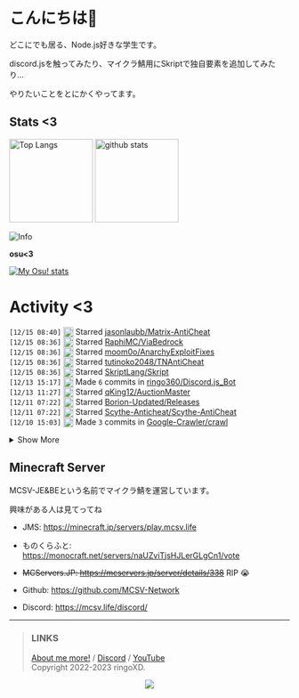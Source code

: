 # こんにちは👋
<!--
<a href="https://ringoxd.pages.dev"><img src="https://avatars.githubusercontent.com/u/105296365" align="right"></a>
-->

どこにでも居る、Node.js好きな学生です。

discord.jsを触ってみたり、マイクラ鯖用にSkriptで独自要素を追加してみたり...

やりたいことをとにかくやってます。

## Stats <3

<p align="left"> 
  <img alt="Top Langs" height="150px" src="https://github-readme-stats.vercel.app/api/top-langs/?username=ringo360&layout=compact&count_private=true&show_icons=true&theme=tokyonight" />
  <img alt="github stats" height="150px" src="https://github-readme-stats.vercel.app/api?username=ringo360&count_private=true&show_icons=true&show_icons=true&theme=tokyonight" />
</p>

![Info](http://github-profile-summary-cards.vercel.app/api/cards/profile-details?username=ringo360&theme=tokyonight)


**osu<3**

[![My Osu! stats](https://osu-sig.vercel.app/card?user=P360Rythm&mode=std&lang=en&blur=6&animation=true&hue=307&mini=true)](https://osu.ppy.sh/users/24734251/)

<!--[![Github activity graph](https://github-readme-activity-graph.vercel.app/graph?username=ringo360&bg_color=000024&color=00ff00&line=8080ff&point=d0d0ff&area=true&hide_border=true)](https://github.com/ashutosh00710/github-readme-activity-graph)-->
<!--[![github-chart](https://github-chart.vercel.app/api?user=ringo360)]-->

# Activity <3
<!--START_SECTION:activity-->
`[12/15 08:40]` <img alt="⭐" src="https://github.com/cheesits456/github-activity-readme/raw/master/icons/star.png" align="top" height="18"> Starred [jasonlaubb/Matrix-AntiCheat](https://github.com/jasonlaubb/Matrix-AntiCheat)  
`[12/15 08:36]` <img alt="⭐" src="https://github.com/cheesits456/github-activity-readme/raw/master/icons/star.png" align="top" height="18"> Starred [RaphiMC/ViaBedrock](https://github.com/RaphiMC/ViaBedrock)  
`[12/15 08:36]` <img alt="⭐" src="https://github.com/cheesits456/github-activity-readme/raw/master/icons/star.png" align="top" height="18"> Starred [moom0o/AnarchyExploitFixes](https://github.com/moom0o/AnarchyExploitFixes)  
`[12/15 08:36]` <img alt="⭐" src="https://github.com/cheesits456/github-activity-readme/raw/master/icons/star.png" align="top" height="18"> Starred [tutinoko2048/TNAntiCheat](https://github.com/tutinoko2048/TNAntiCheat)  
`[12/15 08:36]` <img alt="⭐" src="https://github.com/cheesits456/github-activity-readme/raw/master/icons/star.png" align="top" height="18"> Starred [SkriptLang/Skript](https://github.com/SkriptLang/Skript)  
`[12/13 15:17]` <img alt="📝" src="https://github.com/cheesits456/github-activity-readme/raw/master/icons/commit.png" align="top" height="18"> Made `6` commits in [ringo360/Discord.js_Bot](https://github.com/ringo360/Discord.js_Bot)  
`[12/13 11:27]` <img alt="⭐" src="https://github.com/cheesits456/github-activity-readme/raw/master/icons/star.png" align="top" height="18"> Starred [qKing12/AuctionMaster](https://github.com/qKing12/AuctionMaster)  
`[12/11 07:22]` <img alt="⭐" src="https://github.com/cheesits456/github-activity-readme/raw/master/icons/star.png" align="top" height="18"> Starred [Borion-Updated/Releases](https://github.com/Borion-Updated/Releases)  
`[12/11 07:22]` <img alt="⭐" src="https://github.com/cheesits456/github-activity-readme/raw/master/icons/star.png" align="top" height="18"> Starred [Scythe-Anticheat/Scythe-AntiCheat](https://github.com/Scythe-Anticheat/Scythe-AntiCheat)  
`[12/10 15:03]` <img alt="📝" src="https://github.com/cheesits456/github-activity-readme/raw/master/icons/commit.png" align="top" height="18"> Made `3` commits in [Google-Crawler/crawl](https://github.com/Google-Crawler/crawl)  

<details><summary>Show More</summary>

`[12/10 13:22]` <img alt="📝" src="https://github.com/cheesits456/github-activity-readme/raw/master/icons/commit.png" align="top" height="18"> Made `1` commit in [ringo360/Discord.js_Bot](https://github.com/ringo360/Discord.js_Bot)  
`[12/10 08:24]` <img alt="📝" src="https://github.com/cheesits456/github-activity-readme/raw/master/icons/commit.png" align="top" height="18"> Made `2` commits in [ringo360/ringo360](https://github.com/ringo360/ringo360)  
`[12/10 03:22]` <img alt="📝" src="https://github.com/cheesits456/github-activity-readme/raw/master/icons/commit.png" align="top" height="18"> Made `5` commits in <span title="Private Repo">`🔒MCSV-Network/Verify`</span>  
`[12/09 11:53]` <img alt="⭐" src="https://github.com/cheesits456/github-activity-readme/raw/master/icons/star.png" align="top" height="18"> Starred [jhuckaby/performa](https://github.com/jhuckaby/performa)  
`[12/09 11:53]` <img alt="⭐" src="https://github.com/cheesits456/github-activity-readme/raw/master/icons/star.png" align="top" height="18"> Starred [netdata/netdata](https://github.com/netdata/netdata)  
`[12/09 07:32]` <img alt="📝" src="https://github.com/cheesits456/github-activity-readme/raw/master/icons/commit.png" align="top" height="18"> Made `1` commit in [ringo360/ringo360](https://github.com/ringo360/ringo360)  
`[12/08 17:43]` <img alt="🗣" src="https://github.com/cheesits456/github-activity-readme/raw/master/icons/comment.png" align="top" height="18"> Commented on [`#746`](https://github.com//CodeCrafter47/BungeeTabListPlus/issues/746 'Not working on 1.20.3 (NoSuchMethodError)') in [CodeCrafter47/BungeeTabListPlus](https://github.com/CodeCrafter47/BungeeTabListPlus)  
`[12/08 17:43]` <img alt="❗️" src="https://github.com/cheesits456/github-activity-readme/raw/master/icons/issue.png" align="top" height="18"> Closed issue [`#746`](https://github.com//CodeCrafter47/BungeeTabListPlus/issues/746 'Not working on 1.20.3 (NoSuchMethodError)') in [CodeCrafter47/BungeeTabListPlus](https://github.com/CodeCrafter47/BungeeTabListPlus)  
`[12/08 16:04]` <img alt="📝" src="https://github.com/cheesits456/github-activity-readme/raw/master/icons/commit.png" align="top" height="18"> Made `6` commits in <span title="Private Repo">`🔒ringo360/codes`</span>  
`[12/08 10:52]` <img alt="📝" src="https://github.com/cheesits456/github-activity-readme/raw/master/icons/commit.png" align="top" height="18"> Made `1` commit in [ringo360/Discord.js_Bot](https://github.com/ringo360/Discord.js_Bot)  
`[12/08 10:48]` <img alt="📝" src="https://github.com/cheesits456/github-activity-readme/raw/master/icons/commit.png" align="top" height="18"> Made `4` commits in <span title="Private Repo">`🔒ringo360/codes`</span>  
`[12/08 08:57]` <img alt="📝" src="https://github.com/cheesits456/github-activity-readme/raw/master/icons/commit.png" align="top" height="18"> Made `7` commits in [ringo360/cdn](https://github.com/ringo360/cdn)  
`[12/07 08:50]` <img alt="⭐" src="https://github.com/cheesits456/github-activity-readme/raw/master/icons/star.png" align="top" height="18"> Starred [librespeed/speedtest](https://github.com/librespeed/speedtest)  
`[12/07 03:28]` <img alt="🗣" src="https://github.com/cheesits456/github-activity-readme/raw/master/icons/comment.png" align="top" height="18"> Commented on [`#746`](https://github.com//CodeCrafter47/BungeeTabListPlus/issues/746 'Not working on 1.20.3 (NoSuchMethodError)') in [CodeCrafter47/BungeeTabListPlus](https://github.com/CodeCrafter47/BungeeTabListPlus)  
`[12/06 13:17]` <img alt="📝" src="https://github.com/cheesits456/github-activity-readme/raw/master/icons/commit.png" align="top" height="18"> Made `1` commit in [MCSV-Network/.github](https://github.com/MCSV-Network/.github)  
`[12/06 13:13]` <img alt="📝" src="https://github.com/cheesits456/github-activity-readme/raw/master/icons/commit.png" align="top" height="18"> Made `2` commits in [ringo360/ringo360](https://github.com/ringo360/ringo360)  
`[12/06 13:05]` <img alt="🗣" src="https://github.com/cheesits456/github-activity-readme/raw/master/icons/comment.png" align="top" height="18"> Commented on [`#746`](https://github.com//CodeCrafter47/BungeeTabListPlus/issues/746 'Not working on 1.20.3 (NoSuchMethodError)') in [CodeCrafter47/BungeeTabListPlus](https://github.com/CodeCrafter47/BungeeTabListPlus)  
`[12/06 12:59]` <img alt="❗️" src="https://github.com/cheesits456/github-activity-readme/raw/master/icons/issue.png" align="top" height="18"> Opened issue [`#746`](https://github.com//CodeCrafter47/BungeeTabListPlus/issues/746 'Not working on 1.20.3 (NoSuchMethodError)') in [CodeCrafter47/BungeeTabListPlus](https://github.com/CodeCrafter47/BungeeTabListPlus)  
`[12/06 04:33]` <img alt="⭐" src="https://github.com/cheesits456/github-activity-readme/raw/master/icons/star.png" align="top" height="18"> Starred [brokiem/BedrockReplay](https://github.com/brokiem/BedrockReplay)  
`[12/06 03:16]` <img alt="⭐" src="https://github.com/cheesits456/github-activity-readme/raw/master/icons/star.png" align="top" height="18"> Starred [Shadowshusky/CVE-2017-11882-](https://github.com/Shadowshusky/CVE-2017-11882-)  
`[12/05 05:03]` <img alt="⭐" src="https://github.com/cheesits456/github-activity-readme/raw/master/icons/star.png" align="top" height="18"> Starred [yomogi11/vip](https://github.com/yomogi11/vip)  
`[12/05 05:02]` <img alt="⭐" src="https://github.com/cheesits456/github-activity-readme/raw/master/icons/star.png" align="top" height="18"> Starred [Lefraudeur/RiptermsGhost](https://github.com/Lefraudeur/RiptermsGhost)  
`[12/04 09:14]` <img alt="📝" src="https://github.com/cheesits456/github-activity-readme/raw/master/icons/commit.png" align="top" height="18"> Made `3` commits in [ringo360/cdn](https://github.com/ringo360/cdn)  
`[12/04 09:14]` <img alt="🎉" src="https://github.com/cheesits456/github-activity-readme/raw/master/icons/merge.png" align="top" height="18"> Merged PR [`#3`](https://github.com//ringo360/cdn/pull/3 'はいどうもみなさんこんにちはかいるんるんです') in [ringo360/cdn](https://github.com/ringo360/cdn)  
`[12/04 09:12]` <img alt="🗣" src="https://github.com/cheesits456/github-activity-readme/raw/master/icons/comment.png" align="top" height="18"> Commented on [`#3`](https://github.com//ringo360/cdn/issues/3 'はいどうもみなさんこんにちはかいるんるんです') in [ringo360/cdn](https://github.com/ringo360/cdn)  
`[12/04 07:26]` <img alt="📝" src="https://github.com/cheesits456/github-activity-readme/raw/master/icons/commit.png" align="top" height="18"> Made `12` commits in [ringo360/Discord.js_Bot](https://github.com/ringo360/Discord.js_Bot)  
`[12/03 05:54]` <img alt="⭐" src="https://github.com/cheesits456/github-activity-readme/raw/master/icons/star.png" align="top" height="18"> Starred [pytorch-labs/gpt-fast](https://github.com/pytorch-labs/gpt-fast)  
`[12/03 05:51]` <img alt="⭐" src="https://github.com/cheesits456/github-activity-readme/raw/master/icons/star.png" align="top" height="18"> Starred [RileCraft/DiscordBot-Template](https://github.com/RileCraft/DiscordBot-Template)  
`[12/03 05:45]` <img alt="📝" src="https://github.com/cheesits456/github-activity-readme/raw/master/icons/commit.png" align="top" height="18"> Made `2` commits in [ringo360/Discord.js_Bot](https://github.com/ringo360/Discord.js_Bot)  
`[12/03 05:28]` <img alt="📝" src="https://github.com/cheesits456/github-activity-readme/raw/master/icons/commit.png" align="top" height="18"> Made `1` commit in [ringo360/cdn](https://github.com/ringo360/cdn)  
`[12/03 04:31]` <img alt="📝" src="https://github.com/cheesits456/github-activity-readme/raw/master/icons/commit.png" align="top" height="18"> Made `3` commits in [ringo360/Discord.js_Bot](https://github.com/ringo360/Discord.js_Bot)  
`[12/03 04:31]` <img alt="🎉" src="https://github.com/cheesits456/github-activity-readme/raw/master/icons/merge.png" align="top" height="18"> Merged PR [`#6`](https://github.com//ringo360/Discord.js_Bot/pull/6 'やっほーめよだよ～＾＾') in [ringo360/Discord.js_Bot](https://github.com/ringo360/Discord.js_Bot)  
`[12/03 04:29]` <img alt="📝" src="https://github.com/cheesits456/github-activity-readme/raw/master/icons/commit.png" align="top" height="18"> Made `4` commits in [ringo360/cdn](https://github.com/ringo360/cdn)  
`[12/03 04:13]` <img alt="🗣" src="https://github.com/cheesits456/github-activity-readme/raw/master/icons/comment.png" align="top" height="18"> Commented on [`#2`](https://github.com//ringo360/cdn/issues/2 'はいどうもみなさんこんにちはかいるんるんです') in [ringo360/cdn](https://github.com/ringo360/cdn)  
`[12/03 04:12]` <img alt="📝" src="https://github.com/cheesits456/github-activity-readme/raw/master/icons/commit.png" align="top" height="18"> Made `3` commits in [ringo360/cdn](https://github.com/ringo360/cdn)  
`[12/03 04:12]` <img alt="🎉" src="https://github.com/cheesits456/github-activity-readme/raw/master/icons/merge.png" align="top" height="18"> Merged PR [`#2`](https://github.com//ringo360/cdn/pull/2 'はいどうもみなさんこんにちはかいるんるんです') in [ringo360/cdn](https://github.com/ringo360/cdn)  
`[12/02 17:31]` <img alt="📝" src="https://github.com/cheesits456/github-activity-readme/raw/master/icons/commit.png" align="top" height="18"> Made `5` commits in [ringo360/cdn](https://github.com/ringo360/cdn)  
`[12/02 15:40]` <img alt="⭐" src="https://github.com/cheesits456/github-activity-readme/raw/master/icons/star.png" align="top" height="18"> Starred [Chuzume/Chuzume-s-Items](https://github.com/Chuzume/Chuzume-s-Items)  
`[12/02 14:45]` <img alt="📝" src="https://github.com/cheesits456/github-activity-readme/raw/master/icons/commit.png" align="top" height="18"> Made `1` commit in [MCSV-Network/Core](https://github.com/MCSV-Network/Core)  
`[12/02 06:21]` <img alt="📝" src="https://github.com/cheesits456/github-activity-readme/raw/master/icons/commit.png" align="top" height="18"> Made `9` commits in [ringo360/ringo360](https://github.com/ringo360/ringo360)  
`[12/01 06:21]` <img alt="🗣" src="https://github.com/cheesits456/github-activity-readme/raw/master/icons/comment.png" align="top" height="18"> Commented on [`#9756`](https://github.com//is-a-dev/register/issues/9756 'Update ppy.is-a.dev') in [is-a-dev/register](https://github.com/is-a-dev/register)  
`[12/01 06:20]` <img alt="✅" src="https://github.com/cheesits456/github-activity-readme/raw/master/icons/pr-open.png" align="top" height="18"> Opened PR [`#9756`](https://github.com//is-a-dev/register/pull/9756 'Update ppy.is-a.dev') in [is-a-dev/register](https://github.com/is-a-dev/register)  
`[12/01 06:20]` <img alt="📝" src="https://github.com/cheesits456/github-activity-readme/raw/master/icons/commit.png" align="top" height="18"> Made `1` commit in [ringo360/register](https://github.com/ringo360/register)  
`[11/28 12:41]` <img alt="📝" src="https://github.com/cheesits456/github-activity-readme/raw/master/icons/commit.png" align="top" height="18"> Made `1` commit in [MCSV-Network/Core](https://github.com/MCSV-Network/Core)  
`[11/28 09:17]` <img alt="⭐" src="https://github.com/cheesits456/github-activity-readme/raw/master/icons/star.png" align="top" height="18"> Starred [louislam/uptime-kuma](https://github.com/louislam/uptime-kuma)  
`[11/28 09:11]` <img alt="✅" src="https://github.com/cheesits456/github-activity-readme/raw/master/icons/pr-open.png" align="top" height="18"> Opened PR [`#9680`](https://github.com//is-a-dev/register/pull/9680 'BETA: Register ppy.is-a.dev') in [is-a-dev/register](https://github.com/is-a-dev/register)  
`[11/28 09:11]` <img alt="📝" src="https://github.com/cheesits456/github-activity-readme/raw/master/icons/commit.png" align="top" height="18"> Made `1` commit in [ringo360/register](https://github.com/ringo360/register)  
`[11/27 14:26]` <img alt="📝" src="https://github.com/cheesits456/github-activity-readme/raw/master/icons/commit.png" align="top" height="18"> Made `3` commits in <span title="Private Repo">`🔒ringo360/MCBE-DiscordBridge`</span>  
`[11/27 12:24]` <img alt="🗣" src="https://github.com/cheesits456/github-activity-readme/raw/master/icons/comment.png" align="top" height="18"> Commented on [`#7`](https://github.com//faketunaPrivateCamp/SkriptWebAPI/issues/7 'purpur 1.17.1で起動に失敗する(Unsupported API version 1.19)') in [faketunaPrivateCamp/SkriptWebAPI](https://github.com/faketunaPrivateCamp/SkriptWebAPI)  
`[11/26 16:15]` <img alt="📝" src="https://github.com/cheesits456/github-activity-readme/raw/master/icons/commit.png" align="top" height="18"> Made `2` commits in [IrrXClient-Dev/IrrX-Public](https://github.com/IrrXClient-Dev/IrrX-Public)  
`[11/26 14:25]` <img alt="📝" src="https://github.com/cheesits456/github-activity-readme/raw/master/icons/commit.png" align="top" height="18"> Made `4` commits in [ringo360/Discord.js_Bot](https://github.com/ringo360/Discord.js_Bot)  
`[11/26 06:46]` <img alt="📝" src="https://github.com/cheesits456/github-activity-readme/raw/master/icons/commit.png" align="top" height="18"> Made `9` commits in <span title="Private Repo">`🔒ringo360/MCBE-DiscordBridge`</span>  
`[11/25 15:08]` <img alt="⭐" src="https://github.com/cheesits456/github-activity-readme/raw/master/icons/star.png" align="top" height="18"> Starred [mdisprgm/bdsx-ping](https://github.com/mdisprgm/bdsx-ping)  
`[11/25 13:48]` <img alt="📝" src="https://github.com/cheesits456/github-activity-readme/raw/master/icons/commit.png" align="top" height="18"> Made `14` commits in <span title="Private Repo">`🔒ringo360/MCBE-DiscordBridge`</span>  
`[11/25 05:42]` <img alt="📝" src="https://github.com/cheesits456/github-activity-readme/raw/master/icons/commit.png" align="top" height="18"> Made `1` commit in [ringo360/Discord.js_Bot](https://github.com/ringo360/Discord.js_Bot)  
`[11/25 05:33]` <img alt="📝" src="https://github.com/cheesits456/github-activity-readme/raw/master/icons/commit.png" align="top" height="18"> Made `7` commits in <span title="Private Repo">`🔒ringo360/MCBE-DiscordBridge`</span>  
`[11/24 15:31]` <img alt="📝" src="https://github.com/cheesits456/github-activity-readme/raw/master/icons/commit.png" align="top" height="18"> Made `2` commits in [ringo360/Discord.js_Bot](https://github.com/ringo360/Discord.js_Bot)  
`[11/24 02:24]` <img alt="⭐" src="https://github.com/cheesits456/github-activity-readme/raw/master/icons/star.png" align="top" height="18"> Starred [XlynxX/bdsx-rcon](https://github.com/XlynxX/bdsx-rcon)  
`[11/23 10:07]` <img alt="📝" src="https://github.com/cheesits456/github-activity-readme/raw/master/icons/commit.png" align="top" height="18"> Made `219` commits in [ringo360/Plan](https://github.com/ringo360/Plan)  
`[11/22 13:59]` <img alt="📝" src="https://github.com/cheesits456/github-activity-readme/raw/master/icons/commit.png" align="top" height="18"> Made `31` commits in <span title="Private Repo">`🔒ringo360/MCBE-DiscordBridge`</span>  
`[11/20 07:47]` <img alt="⭐" src="https://github.com/cheesits456/github-activity-readme/raw/master/icons/star.png" align="top" height="18"> Starred [Spiderjockey02/Discord-Bot](https://github.com/Spiderjockey02/Discord-Bot)  
`[11/19 14:02]` <img alt="📝" src="https://github.com/cheesits456/github-activity-readme/raw/master/icons/commit.png" align="top" height="18"> Made `1` commit in <span title="Private Repo">`🔒ringo360/MCBE-DiscordBridge`</span>  
`[11/18 14:31]` <img alt="📝" src="https://github.com/cheesits456/github-activity-readme/raw/master/icons/commit.png" align="top" height="18"> Made `2` commits in <span title="Private Repo">`🔒MCSV-Network/Verify`</span>  
`[11/18 13:46]` <img alt="📝" src="https://github.com/cheesits456/github-activity-readme/raw/master/icons/commit.png" align="top" height="18"> Made `11` commits in [ringo360/Discord.js_Bot](https://github.com/ringo360/Discord.js_Bot)  
`[11/18 04:18]` <img alt="⭐" src="https://github.com/cheesits456/github-activity-readme/raw/master/icons/star.png" align="top" height="18"> Starred [Flash-1337/OutlookGenerator](https://github.com/Flash-1337/OutlookGenerator)  
`[11/17 12:48]` <img alt="⭐" src="https://github.com/cheesits456/github-activity-readme/raw/master/icons/star.png" align="top" height="18"> Starred [r-richter/hyenae](https://github.com/r-richter/hyenae)  
`[11/17 11:30]` <img alt="⭐" src="https://github.com/cheesits456/github-activity-readme/raw/master/icons/star.png" align="top" height="18"> Starred [Anjok07/ultimatevocalremovergui](https://github.com/Anjok07/ultimatevocalremovergui)  
`[11/16 14:29]` <img alt="📝" src="https://github.com/cheesits456/github-activity-readme/raw/master/icons/commit.png" align="top" height="18"> Made `4` commits in [ringo360/Discord.js_Bot](https://github.com/ringo360/Discord.js_Bot)  
`[11/14 13:37]` <img alt="🗣" src="https://github.com/cheesits456/github-activity-readme/raw/master/icons/comment.png" align="top" height="18"> Commented on [`#1`](https://github.com//ringo360/cdn/issues/1 'ﾃﾞｭﾙﾙｯﾂﾃﾞｭﾝﾙﾝﾙﾝﾙﾝﾙﾝﾃﾞｭﾙﾙｯﾂﾃﾞｭﾝﾙﾝﾙﾝﾙﾝﾙﾝﾃﾞｭﾙﾙｯﾂﾃﾞｭﾝﾙﾝﾙﾝﾙﾝﾙﾝﾃﾞｭﾙﾙｯﾂﾃﾞｭﾝﾙ…') in [ringo360/cdn](https://github.com/ringo360/cdn)  
`[11/14 13:31]` <img alt="🗣" src="https://github.com/cheesits456/github-activity-readme/raw/master/icons/comment.png" align="top" height="18"> Commented on [`#1`](https://github.com//ringo360/cdn/issues/1 'ﾃﾞｭﾙﾙｯﾂﾃﾞｭﾝﾙﾝﾙﾝﾙﾝﾙﾝﾃﾞｭﾙﾙｯﾂﾃﾞｭﾝﾙﾝﾙﾝﾙﾝﾙﾝﾃﾞｭﾙﾙｯﾂﾃﾞｭﾝﾙﾝﾙﾝﾙﾝﾙﾝﾃﾞｭﾙﾙｯﾂﾃﾞｭﾝﾙ…') in [ringo360/cdn](https://github.com/ringo360/cdn)  
`[11/14 13:31]` <img alt="📝" src="https://github.com/cheesits456/github-activity-readme/raw/master/icons/commit.png" align="top" height="18"> Made `2` commits in [ringo360/cdn](https://github.com/ringo360/cdn)  
`[11/14 13:31]` <img alt="🎉" src="https://github.com/cheesits456/github-activity-readme/raw/master/icons/merge.png" align="top" height="18"> Merged PR [`#1`](https://github.com//ringo360/cdn/pull/1 'ﾃﾞｭﾙﾙｯﾂﾃﾞｭﾝﾙﾝﾙﾝﾙﾝﾙﾝﾃﾞｭﾙﾙｯﾂﾃﾞｭﾝﾙﾝﾙﾝﾙﾝﾙﾝﾃﾞｭﾙﾙｯﾂﾃﾞｭﾝﾙﾝﾙﾝﾙﾝﾙﾝﾃﾞｭﾙﾙｯﾂﾃﾞｭﾝﾙ…') in [ringo360/cdn](https://github.com/ringo360/cdn)  
`[11/14 12:39]` <img alt="📝" src="https://github.com/cheesits456/github-activity-readme/raw/master/icons/commit.png" align="top" height="18"> Made `1` commit in [ringo360/cdn](https://github.com/ringo360/cdn)  
`[11/14 12:13]` <img alt="📝" src="https://github.com/cheesits456/github-activity-readme/raw/master/icons/commit.png" align="top" height="18"> Made `6` commits in [ringo360/Discord.js_Bot](https://github.com/ringo360/Discord.js_Bot)  
`[11/13 13:37]` <img alt="📝" src="https://github.com/cheesits456/github-activity-readme/raw/master/icons/commit.png" align="top" height="18"> Made `1` commit in [MCSV-Network/Docs](https://github.com/MCSV-Network/Docs)  
`[11/13 13:21]` <img alt="📂" src="https://github.com/cheesits456/github-activity-readme/raw/master/icons/create-branch.png" align="top" height="18"> Created branch [`main`](https://github.com/MCSV-Network/Docs/tree/main) in [MCSV-Network/Docs](https://github.com/MCSV-Network/Docs)  
`[11/13 13:21]` <img alt="➕" src="https://github.com/cheesits456/github-activity-readme/raw/master/icons/create-repo.png" align="top" height="18"> Created repository [MCSV-Network/Docs](https://github.com/MCSV-Network/Docs)  
`[11/13 12:34]` <img alt="📝" src="https://github.com/cheesits456/github-activity-readme/raw/master/icons/commit.png" align="top" height="18"> Made `1` commit in [ringo360/ringo360.github.io](https://github.com/ringo360/ringo360.github.io)  
`[11/13 11:49]` <img alt="📝" src="https://github.com/cheesits456/github-activity-readme/raw/master/icons/commit.png" align="top" height="18"> Made `1` commit in [ringo360/Discord.js_Bot](https://github.com/ringo360/Discord.js_Bot)  
`[11/12 09:15]` <img alt="⭐" src="https://github.com/cheesits456/github-activity-readme/raw/master/icons/star.png" align="top" height="18"> Starred [Androz2091/discord-backup](https://github.com/Androz2091/discord-backup)  
`[11/12 02:52]` <img alt="📝" src="https://github.com/cheesits456/github-activity-readme/raw/master/icons/commit.png" align="top" height="18"> Made `3` commits in [ringo360/ringo360.github.io](https://github.com/ringo360/ringo360.github.io)  
`[11/11 02:50]` <img alt="❗️" src="https://github.com/cheesits456/github-activity-readme/raw/master/icons/issue.png" align="top" height="18"> Opened issue [`#7`](https://github.com//faketunaPrivateCamp/SkriptWebAPI/issues/7 'purpur 1.17.1で起動に失敗する(Unsupported API version 1.19)') in [faketunaPrivateCamp/SkriptWebAPI](https://github.com/faketunaPrivateCamp/SkriptWebAPI)  
`[11/10 13:11]` <img alt="📝" src="https://github.com/cheesits456/github-activity-readme/raw/master/icons/commit.png" align="top" height="18"> Made `26` commits in [ringo360/Discord.js_Bot](https://github.com/ringo360/Discord.js_Bot)  
`[11/09 22:32]` <img alt="⭐" src="https://github.com/cheesits456/github-activity-readme/raw/master/icons/star.png" align="top" height="18"> Starred [aiko-chan-ai/DiscordBotClient](https://github.com/aiko-chan-ai/DiscordBotClient)  
`[11/09 14:09]` <img alt="📝" src="https://github.com/cheesits456/github-activity-readme/raw/master/icons/commit.png" align="top" height="18"> Made `1` commit in [ringo360/Discord.js_Bot](https://github.com/ringo360/Discord.js_Bot)  
`[11/08 15:29]` <img alt="⭐" src="https://github.com/cheesits456/github-activity-readme/raw/master/icons/star.png" align="top" height="18"> Starred [ViaVersion/VIAaaS](https://github.com/ViaVersion/VIAaaS)  
`[11/08 14:08]` <img alt="📝" src="https://github.com/cheesits456/github-activity-readme/raw/master/icons/commit.png" align="top" height="18"> Made `7` commits in [ringo360/cdn](https://github.com/ringo360/cdn)  
`[11/08 11:58]` <img alt="⭐" src="https://github.com/cheesits456/github-activity-readme/raw/master/icons/star.png" align="top" height="18"> Starred [AutumnVN/highlight](https://github.com/AutumnVN/highlight)  
`[11/08 11:57]` <img alt="📂" src="https://github.com/cheesits456/github-activity-readme/raw/master/icons/create-branch.png" align="top" height="18"> Created branch [`main`](https://github.com/ringo360/cdn/tree/main) in [ringo360/cdn](https://github.com/ringo360/cdn)  
`[11/08 11:57]` <img alt="➕" src="https://github.com/cheesits456/github-activity-readme/raw/master/icons/create-repo.png" align="top" height="18"> Created repository [ringo360/cdn](https://github.com/ringo360/cdn)  
`[11/07 13:13]` <img alt="📝" src="https://github.com/cheesits456/github-activity-readme/raw/master/icons/commit.png" align="top" height="18"> Made `1` commit in [ringo360/Discord.js_Bot](https://github.com/ringo360/Discord.js_Bot)  
`[11/07 00:08]` <img alt="⭐" src="https://github.com/cheesits456/github-activity-readme/raw/master/icons/star.png" align="top" height="18"> Starred [486c/rosu-memory](https://github.com/486c/rosu-memory)  
`[11/06 12:07]` <img alt="📝" src="https://github.com/cheesits456/github-activity-readme/raw/master/icons/commit.png" align="top" height="18"> Made `1` commit in [ringo360/Discord.js_Bot](https://github.com/ringo360/Discord.js_Bot)  
`[11/06 10:08]` <img alt="⭐" src="https://github.com/cheesits456/github-activity-readme/raw/master/icons/star.png" align="top" height="18"> Starred [darkerego/pyloris](https://github.com/darkerego/pyloris)  
`[11/06 09:06]` <img alt="📝" src="https://github.com/cheesits456/github-activity-readme/raw/master/icons/commit.png" align="top" height="18"> Made `3` commits in [ringo360/Discord.js_Bot](https://github.com/ringo360/Discord.js_Bot)  
`[11/06 01:09]` <img alt="⭐" src="https://github.com/cheesits456/github-activity-readme/raw/master/icons/star.png" align="top" height="18"> Starred [Faokun1/aaa](https://github.com/Faokun1/aaa)  
`[11/05 14:23]` <img alt="📝" src="https://github.com/cheesits456/github-activity-readme/raw/master/icons/commit.png" align="top" height="18"> Made `30` commits in [ringo360/Discord.js_Bot](https://github.com/ringo360/Discord.js_Bot)  
`[11/02 07:14]` <img alt="⭐" src="https://github.com/cheesits456/github-activity-readme/raw/master/icons/star.png" align="top" height="18"> Starred [VectorClient/PacketV3_For_Everyone](https://github.com/VectorClient/PacketV3_For_Everyone)  
`[11/01 13:18]` <img alt="📝" src="https://github.com/cheesits456/github-activity-readme/raw/master/icons/commit.png" align="top" height="18"> Made `12` commits in [ringo360/Discord.js_Bot](https://github.com/ringo360/Discord.js_Bot)  
`[10/31 16:09]` <img alt="⭐" src="https://github.com/cheesits456/github-activity-readme/raw/master/icons/star.png" align="top" height="18"> Starred [akanora/bhop-music-bot](https://github.com/akanora/bhop-music-bot)  
`[10/31 16:08]` <img alt="📝" src="https://github.com/cheesits456/github-activity-readme/raw/master/icons/commit.png" align="top" height="18"> Made `5` commits in [ringo360/Discord.js_Bot](https://github.com/ringo360/Discord.js_Bot)  
`[10/31 15:12]` <img alt="🗣" src="https://github.com/cheesits456/github-activity-readme/raw/master/icons/comment.png" align="top" height="18"> Commented on [`#5`](https://github.com//ringo360/Discord.js_Bot/issues/5 'setActivity is not working') in [ringo360/Discord.js_Bot](https://github.com/ringo360/Discord.js_Bot)  
`[10/31 15:12]` <img alt="❗️" src="https://github.com/cheesits456/github-activity-readme/raw/master/icons/issue.png" align="top" height="18"> Closed issue [`#5`](https://github.com//ringo360/Discord.js_Bot/issues/5 'setActivity is not working') in [ringo360/Discord.js_Bot](https://github.com/ringo360/Discord.js_Bot)  
`[10/31 15:11]` <img alt="📝" src="https://github.com/cheesits456/github-activity-readme/raw/master/icons/commit.png" align="top" height="18"> Made `3` commits in [ringo360/Discord.js_Bot](https://github.com/ringo360/Discord.js_Bot)  
`[10/30 15:29]` <img alt="❗️" src="https://github.com/cheesits456/github-activity-readme/raw/master/icons/issue.png" align="top" height="18"> Opened issue [`#5`](https://github.com//ringo360/Discord.js_Bot/issues/5 'setActivity is not working') in [ringo360/Discord.js_Bot](https://github.com/ringo360/Discord.js_Bot)  
`[10/30 15:28]` <img alt="⭐" src="https://github.com/cheesits456/github-activity-readme/raw/master/icons/star.png" align="top" height="18"> Starred [1-Rasky-1/IrrX-Assets](https://github.com/1-Rasky-1/IrrX-Assets)  
`[10/30 13:19]` <img alt="📝" src="https://github.com/cheesits456/github-activity-readme/raw/master/icons/commit.png" align="top" height="18"> Made `9` commits in [ringo360/Discord.js_Bot](https://github.com/ringo360/Discord.js_Bot)  

</details>
<!--END_SECTION:activity-->


## Minecraft Server

MCSV-JE&BEという名前でマイクラ鯖を運営しています。

興味がある人は見てってね

* JMS: https://minecraft.jp/servers/play.mcsv.life

* ものくらふと: https://monocraft.net/servers/naUZviTjsHJLerGLgCn1/vote

* ~~MCServers.JP: https://mcservers.jp/server/details/338~~ RIP :sob:

* Github: https://github.com/MCSV-Network

* Discord: https://mcsv.life/discord/

***

> ### LINKS
> [About me more!](https://ringoxd.pages.dev) / [Discord](https://mcsv.life/discord/) / [YouTube](https://www.youtube.com/@ringo360xd)<br>
> Copyright 2022-2023 ringoXD.

<p align="center"><img src="https://profile-counter.glitch.me/ringo360/count.svg" /></p>
